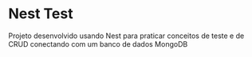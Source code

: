 # Nest Test 

Projeto desenvolvido usando Nest para praticar conceitos de teste e de CRUD conectando com um banco de dados MongoDB 